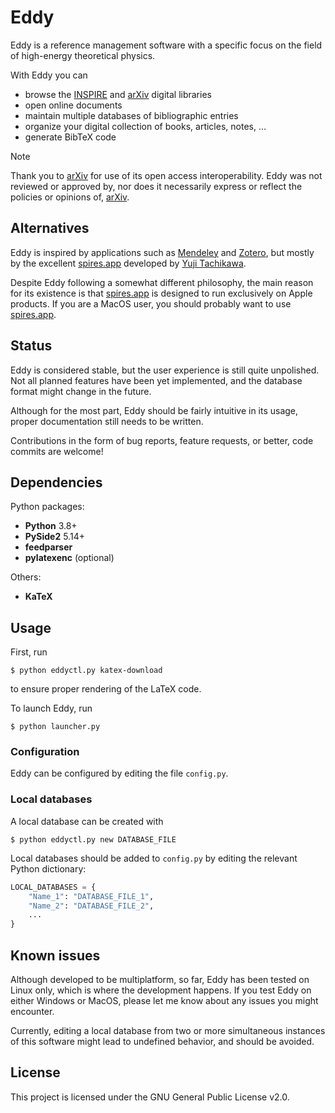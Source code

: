 # Eddy

Eddy is a reference management software with a specific focus on the field of high-energy theoretical physics.

With Eddy you can
* browse the [INSPIRE](https://inspirehep.net/) and [arXiv](https://arxiv.org/) digital libraries
* open online documents
* maintain multiple databases of bibliographic entries
* organize your digital collection of books, articles, notes, …
* generate BibTeX code

> [!NOTE]
>
> Thank you to [arXiv](https://arxiv.org/) for use of its open access interoperability.
> Eddy was not reviewed or approved by, nor does it necessarily express or reflect the policies or opinions of, [arXiv](https://arxiv.org/).


## Alternatives

Eddy is inspired by applications such as [Mendeley](https://www.mendeley.com/) and [Zotero](https://www.zotero.org/), but mostly by the excellent [spires.app](https://member.ipmu.jp/yuji.tachikawa/spires/) developed by [Yuji Tachikawa](https://member.ipmu.jp/yuji.tachikawa/).

Despite Eddy following a somewhat different philosophy, the main reason for its existence is that [spires.app](https://member.ipmu.jp/yuji.tachikawa/spires/) is designed to run exclusively on Apple products. If you are a MacOS user, you should probably want to use [spires.app](https://member.ipmu.jp/yuji.tachikawa/spires/).

## Status

Eddy is considered stable, but the user experience is still quite unpolished. Not all planned features have been yet implemented, and the database format might change in the future.

Although for the most part, Eddy should be fairly intuitive in its usage, proper documentation still needs to be written.

Contributions in the form of bug reports, feature requests, or better, code commits are welcome!

## Dependencies
Python packages:
* **Python** 3.8+
* **PySide2** 5.14+
* **feedparser**
* **pylatexenc** (optional)

Others:
* **KaTeX**

## Usage

First, run
```console
$ python eddyctl.py katex-download
```
to ensure proper rendering of the LaTeX code.

To launch Eddy, run
```console
$ python launcher.py
```

### Configuration

Eddy can be configured by editing the file `config.py`.

### Local databases

A local database can be created with
```console
$ python eddyctl.py new DATABASE_FILE
```
Local databases should be added to `config.py` by editing the relevant Python dictionary:
```python
LOCAL_DATABASES = {
    "Name_1": "DATABASE_FILE_1",
    "Name_2": "DATABASE_FILE_2",
    ...
}
```

## Known issues

Although developed to be multiplatform, so far, Eddy has been tested on Linux only, which is where the development happens. If you test Eddy on either Windows or MacOS, please let me know about any issues you might encounter.

Currently, editing a local database from two or more simultaneous instances of this software might lead to undefined behavior, and should be avoided.

## License

This project is licensed under the GNU General Public License v2.0.
